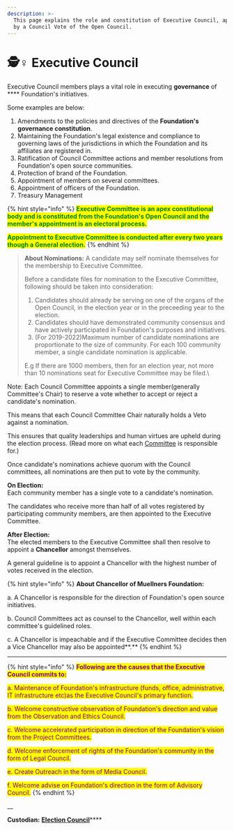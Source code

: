 ```yaml
---
description: >-
  This page explains the role and constitution of Executive Council, appointed
  by a Council Vote of the Open Council.
---
```


# 🕵♀ Executive Council

Executive Council members plays a vital role in executing **governance** of **** Foundation's initiatives.

Some examples are below:&#x20;

1. Amendments to the policies and directives of the **Foundation's governance constitution**.
2. Maintaining the Foundation's legal existence and compliance to governing laws of the jurisdictions in which the Foundation and its affiliates are registered in.
3. Ratification of Council Committee actions and member resolutions from Foundation's open source communities.
4. Protection of brand of the Foundation.
5. Appointment of members on several committees.
6. Appointment of officers of the Foundation.
7. Treasury Management

{% hint style="info" %}
<mark style="color:green;">**Executive Committee is an apex constitutional body and is constituted from the Foundation's Open Council and the member's appointment is an electoral process.**</mark>

<mark style="color:green;">**Appointment to Executive Committee is conducted after every two years though a General election.**</mark>  <mark style="color:green;"></mark> <mark style="color:green;"></mark><mark style="color:green;"></mark>&#x20;
{% endhint %}

>
>
> **About Nominations:** A candidate may self nominate themselves for the membership to Executive Committee.
>
> Before a candidate files for nomination to the Executive Committee, following should be taken into consideration:
>
> 1. Candidates should already be serving on one of the organs of the Open Council, in the election year or in the preceeding year to the election.
> 2. Candidates should have demonstrated community consensus and have actively participated in Foundation's purposes and initiatives.
> 3. (For 2019-2022)Maximum number of candidate nominations are proportionate to the size of community. For each 100 community member, a single candidate nomination is applicable.&#x20;
>
> E.g If there are 1000 members, then for an election year, not more than 10 nominations seat for Executive Committee may be filed.\
>

Note: Each Council Committee appoints a single member(generally Committee's Chair) to reserve a vote whether to accept or reject a candidate's nomination.&#x20;

This means that each Council Committee Chair naturally holds a Veto against a nomination.&#x20;

This ensures that quality leaderships and human virtues are upheld during the election process. (Read more on what each [Committee](committees-and-their-roles/) is responsible for.)

Once candidate's nominations achieve quorum with the Council committees, all nominations are then put to vote by the community.&#x20;

**On Election:** \
Each community member has a single vote to a candidate's nomination.&#x20;

The candidates who receive more than half of all votes registered by participating community members, are then appointed to the Executive Committee.&#x20;

**After Election:**\
The elected members to the Executive Committee shall then resolve to appoint a **Chancellor** amongst themselves.

A general guideline is to appoint a Chancellor with the highest number of votes received in the election.&#x20;

{% hint style="info" %}
**About Chancellor of Muellners Foundation:**

a. A Chancellor is responsible for the direction of Foundation's open source initiatives.&#x20;

b. Council Committees act as counsel to the Chancellor, well within each committee's guidelined roles.

c. A Chancellor is impeachable and if the Executive Committee decides then a Vice Chancellor may also be appointed**.** &#x20;
{% endhint %}

****

{% hint style="info" %}
<mark style="color:purple;">**Following are the causes that the Executive Council commits to:**</mark>

<mark style="color:purple;">a. Maintenance of Foundation's infrastructure (funds, office, administrative, IT infrastructure etc)as the Executive Council's primary function.</mark>&#x20;

<mark style="color:purple;">b. Welcome constructive observation of Foundation's direction and value from the  Observation and Ethics Council.</mark>

<mark style="color:purple;">c. Welcome accelerated participation in direction of the Foundation's vision from the Project Committees.</mark>

<mark style="color:purple;">d. Welcome enforcement of rights of the Foundation's community in the form of Legal Council.</mark>

<mark style="color:purple;">e. Create Outreach in the form of Media Council.</mark>

<mark style="color:purple;">f. Welcome advise on Foundation's direction in the form of Advisory Council.</mark>
{% endhint %}

&#x20;__&#x20;

**Custodian:** [**Election Council**](election-council.md)****
